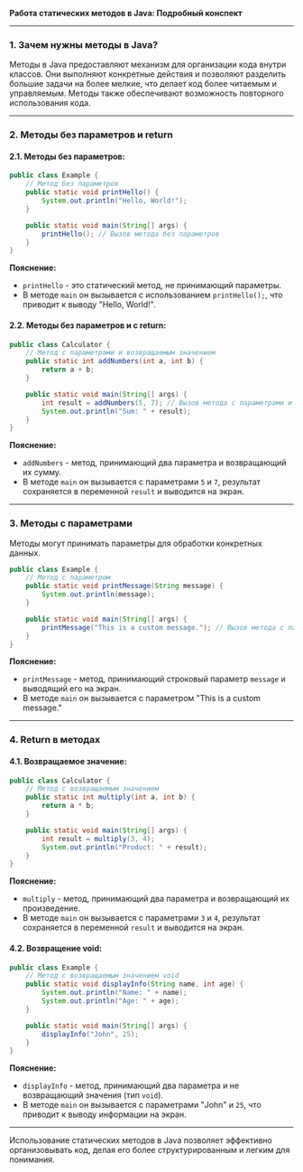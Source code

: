 **Работа статических методов в Java: Подробный конспект**

---

### **1. Зачем нужны методы в Java?**

Методы в Java предоставляют механизм для организации кода внутри классов. Они выполняют конкретные действия и позволяют разделить большие задачи на более мелкие, что делает код более читаемым и управляемым. Методы также обеспечивают возможность повторного использования кода.

---

### **2. Методы без параметров и return**

#### **2.1. Методы без параметров:**
```java
public class Example {
    // Метод без параметров
    public static void printHello() {
        System.out.println("Hello, World!");
    }

    public static void main(String[] args) {
        printHello(); // Вызов метода без параметров
    }
}
```
**Пояснение:**
- `printHello` - это статический метод, не принимающий параметры.
- В методе `main` он вызывается с использованием `printHello();`, что приводит к выводу "Hello, World!".

#### **2.2. Методы без параметров и с return:**
```java
public class Calculator {
    // Метод с параметрами и возвращаемым значением
    public static int addNumbers(int a, int b) {
        return a + b;
    }

    public static void main(String[] args) {
        int result = addNumbers(5, 7); // Вызов метода с параметрами и возвратом значения
        System.out.println("Sum: " + result);
    }
}
```
**Пояснение:**
- `addNumbers` - метод, принимающий два параметра и возвращающий их сумму.
- В методе `main` он вызывается с параметрами `5` и `7`, результат сохраняется в переменной `result` и выводится на экран.

---

### **3. Методы с параметрами**

Методы могут принимать параметры для обработки конкретных данных.

```java
public class Example {
    // Метод с параметром
    public static void printMessage(String message) {
        System.out.println(message);
    }

    public static void main(String[] args) {
        printMessage("This is a custom message."); // Вызов метода с параметром
    }
}
```
**Пояснение:**
- `printMessage` - метод, принимающий строковый параметр `message` и выводящий его на экран.
- В методе `main` он вызывается с параметром "This is a custom message."

---

### **4. Return в методах**

#### **4.1. Возвращаемое значение:**
```java
public class Calculator {
    // Метод с возвращаемым значением
    public static int multiply(int a, int b) {
        return a * b;
    }

    public static void main(String[] args) {
        int result = multiply(3, 4);
        System.out.println("Product: " + result);
    }
}
```
**Пояснение:**
- `multiply` - метод, принимающий два параметра и возвращающий их произведение.
- В методе `main` он вызывается с параметрами `3` и `4`, результат сохраняется в переменной `result` и выводится на экран.

#### **4.2. Возвращение void:**
```java
public class Example {
    // Метод с возвращаемым значением void
    public static void displayInfo(String name, int age) {
        System.out.println("Name: " + name);
        System.out.println("Age: " + age);
    }

    public static void main(String[] args) {
        displayInfo("John", 25);
    }
}
```
**Пояснение:**
- `displayInfo` - метод, принимающий два параметра и не возвращающий значения (тип `void`).
- В методе `main` он вызывается с параметрами "John" и `25`, что приводит к выводу информации на экран.

---

Использование статических методов в Java позволяет эффективно организовывать код, делая его более структурированным и легким для понимания.